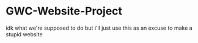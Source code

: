 # GWC-Website-Project
idk what we're supposed to do but i'll just use this as an excuse to make a stupid website
